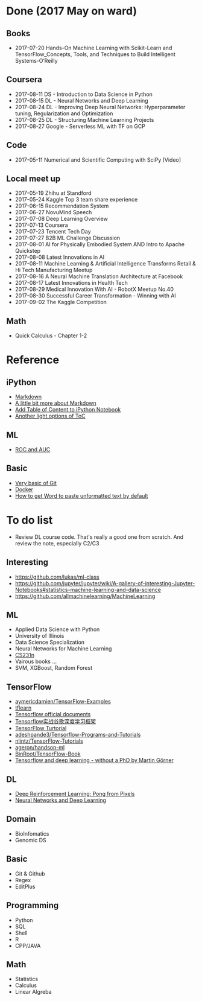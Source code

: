 # Done (2017 May on ward)

## Books
- 2017-07-20 Hands-On Machine Learning with Scikit-Learn and TensorFlow_Concepts, Tools, and Techniques to Build Intelligent Systems-O’Reilly

## Coursera
- 2017-08-11 DS - Introduction to Data Science in Python
- 2017-08-15 DL - Neural Networks and Deep Learning
- 2017-08-24 DL - Improving Deep Neural Networks: Hyperparameter tuning, Regularization and Optimization
- 2017-08-25 DL - Structuring Machine Learning Projects
- 2017-08-27 Google - Serverless ML with TF on GCP

## Code
- 2017-05-11 Numerical and Scientific Computing with SciPy [Video]	

## Local meet up
- 2017-05-19 Zhihu at Standford
- 2017-05-24 Kaggle Top 3 team share experience
- 2017-06-15 Recommendation System
- 2017-06-27 NovuMind Speech
- 2017-07-08 Deep Learning Overview
- 2017-07-13 Coursera
- 2017-07-23 Tencent Tech Day
- 2017-07-27 B2B ML Challenge Discussion
- 2017-08-01 AI for Physically Embodied System AND Intro to Apache Quickstep
- 2017-08-08 Latest Innovations in AI
- 2017-08-11 Machine Learning & Artificial Intelligence Transforms Retail & Hi Tech Manufacturing Meetup
- 2017-08-16 A Neural Machine Translation Architecture at Facebook
- 2017-08-17 Latest Innovations in Health Tech
- 2017-08-29 Medical Innovation With AI - RobotX Meetup No.40
- 2017-08-30 Successful Career Transformation - Winning with AI
- 2017-09-02 The Kaggle Competition

## Math
- Quick Calculus - Chapter 1-2

# Reference
## iPython 
- [Markdown](http://www.jianshu.com/p/q81RER)
- [A little bit more about Markdown](http://wen00072.github.io/blog/2013/09/15/learning-markdown-syntax/#blist)
- [Add Table of Content to iPython Notebook](https://zhuanlan.zhihu.com/p/24029578)
- [Another light options of ToC](https://github.com/kmahelona/ipython_notebook_goodies)

## ML
- [ROC and AUC](http://alexkong.net/2013/06/introduction-to-auc-and-roc/)

## Basic
- [Very basic of Git](https://zhuanlan.zhihu.com/p/27831772)
- [Docker](https://yeasy.gitbooks.io/docker_practice/content/install/mac.html)
- [How to get Word to paste unformatted text by default](http://www.suppertime.co.uk/blogmywiki/2015/07/unformatted-paste/)


# To do list
- Review DL course code. That's really a good one from scratch. And review the note, especially C2/C3

## Interesting 
- https://github.com/lukas/ml-class
- https://github.com/jupyter/jupyter/wiki/A-gallery-of-interesting-Jupyter-Notebooks#statistics-machine-learning-and-data-science
- https://github.com/allmachinelearning/MachineLearning

## ML
- Applied Data Science with Python
- University of Illinois
- Data Science Specialization
- Neural Networks for Machine Learning
- [CS231n](http://cs231n.github.io/neural-networks-3/)
- Vairous books ... 
- SVM, XGBoost, Random Forest

## TensorFlow
- [aymericdamien/TensorFlow-Examples](https://github.com/aymericdamien/TensorFlow-Examples)
- [tflearn](https://github.com/tflearn/tflearn/tree/master/examples#tflearn-examples)
- [Tensorflow official documents](https://www.tensorflow.org/get_started/)
- [Tensorflow实战谷歌深度学习框架](https://github.com/caicloud/tensorflow-tutorial)
- [TensorFlow Turtorial](https://github.com/Qinbf/Tensorflow)
- [adeshpande3/Tensorflow-Programs-and-Tutorials](https://github.com/adeshpande3/Tensorflow-Programs-and-Tutorials)
- [nlintz/TensorFlow-Tutorials](https://github.com/nlintz/TensorFlow-Tutorials)
- [ageron/handson-ml](https://github.com/ageron/handson-ml)
- [BinRoot/TensorFlow-Book](https://github.com/BinRoot/TensorFlow-Book)
- [Tensorflow and deep learning - without a PhD by Martin Görner](https://youtu.be/vq2nnJ4g6N0)

## DL
- [Deep Reinforcement Learning: Pong from Pixels](http://karpathy.github.io/2016/05/31/rl/)
- [Neural Networks and Deep Learning](http://neuralnetworksanddeeplearning.com/index.html)

## Domain 
- BioInfomatics
- Genomic DS

## Basic 
- Git & Github
- Regex
- EditPlus

## Programming
- Python
- SQL
- Shell
- R
- CPP/JAVA

## Math
- Statistics
- Calculus
- Linear Algreba

